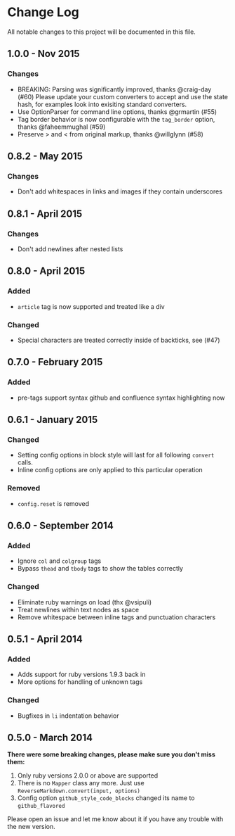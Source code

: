 # Change Log
All notable changes to this project will be documented in this file.

## 1.0.0 - Nov 2015
### Changes
- BREAKING: Parsing was significantly improved, thanks @craig-day (#60)
  Please update your custom converters to accept and use the state hash, for
  examples look into exisiting standard converters.
- Use OptionParser for command line options, thanks @grmartin (#55)
- Tag border behavior is now configurable with the `tag_border` option, thanks @faheemmughal (#59)
- Preserve &gt; and &lt; from original markup, thanks @willglynn (#58)

## 0.8.2 - May 2015
### Changes
- Don't add whitespaces in links and images if they contain underscores

## 0.8.1 - April 2015
### Changes
- Don't add newlines after nested lists

## 0.8.0 - April 2015
### Added
- `article` tag is now supported and treated like a div

### Changed
- Special characters are treated correctly inside of backticks, see (#47)

## 0.7.0 - February 2015
### Added
- pre-tags support syntax github and confluence syntax highlighting now

## 0.6.1 - January 2015
### Changed
- Setting config options in block style will last for all following `convert` calls.
- Inline config options are only applied to this particular operation

### Removed
- `config.reset` is removed

## 0.6.0 - September 2014
### Added
- Ignore `col` and `colgroup` tags
- Bypass `thead` and `tbody` tags to show the tables correctly

### Changed
- Eliminate ruby warnings on load (thx @vsipuli)
- Treat newlines within text nodes as space
- Remove whitespace between inline tags and punctuation characters


## 0.5.1 - April 2014
### Added
- Adds support for ruby versions 1.9.3 back in
- More options for handling of unknown tags

### Changed
- Bugfixes in `li` indentation behavior


## 0.5.0 - March 2014
**There were some breaking changes, please make sure you don't miss them:**

1. Only ruby versions 2.0.0 or above are supported
2. There is no `Mapper` class any more. Just use `ReverseMarkdown.convert(input, options)`
3. Config option `github_style_code_blocks` changed its name to `github_flavored`

Please open an issue and let me know about it if you have any trouble with the new version.
